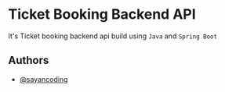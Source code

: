 # Ticket Booking Backend API
It's Ticket booking backend api build using `Java` and `Spring Boot`

## Authors
- [@sayancoding](https://www.github.com/sayancoding)

